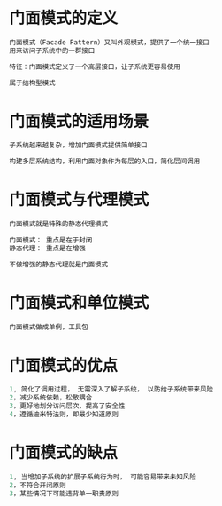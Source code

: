 # 门面模式的定义 
```java
门面模式（Facade Pattern）又叫外观模式，提供了一个统一接口
用来访问子系统中的一群接口

特征：门面模式定义了一个高层接口，让子系统更容易使用

属于结构型模式
```

# 门面模式的适用场景
```java
子系统越来越复杂，增加门面模式提供简单接口

构建多层系统结构，利用门面对象作为每层的入口，简化层间调用
```

# 门面模式与代理模式
```java
门面模式就是特殊的静态代理模式

门面模式： 重点是在于封闭
静态代理： 重点是在增强

不做增强的静态代理就是门面模式
```

# 门面模式和单位模式
```java
门面模式做成单例，工具包
```

# 门面模式的优点
```java
1, 简化了调用过程， 无需深入了解子系统， 以防给子系统带来风险
2，减少系统依赖，松散耦合
3，更好地划分访问层次，提高了安全性
4，遵循迪米特法则，即最少知道原则
```

# 门面模式的缺点
```java
1, 当增加子系统的扩展子系统行为时， 可能容易带来未知风险
2，不符合开闭原则 
3，某些情况下可能违背单一职责原则
```